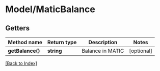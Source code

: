 # Model/MaticBalance

## Getters

Method name | Return type | Description | Notes
------------ | ------------- | ------------- | -------------
**getBalance()** | **string** | Balance in MATIC | [optional]

[[Back to Index]](../index.md)
